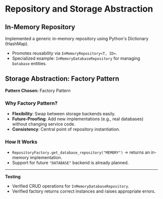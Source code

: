 # Repository and Storage Abstraction

## In-Memory Repository

Implemented a generic in-memory repository using Python's Dictionary (HashMap).
- Promotes reusability via `InMemoryRepository<T, ID>`.
- Specialized example: `InMemoryDatabaseRepository` for managing `Database` entities.

## Storage Abstraction: Factory Pattern

**Pattern Chosen:** Factory Pattern

### Why Factory Pattern?
- **Flexibility**: Swap between storage backends easily.
- **Future-Proofing**: Add new implementations (e.g., real databases) without changing service code.
- **Consistency**: Central point of repository instantiation.

### How It Works
- `RepositoryFactory.get_database_repository("MEMORY")` → returns an in-memory implementation.
- Support for future `"DATABASE"` backend is already planned.

---

**Testing**
- Verified CRUD operations for `InMemoryDatabaseRepository`.
- Verified factory returns correct instances and raises appropriate errors.